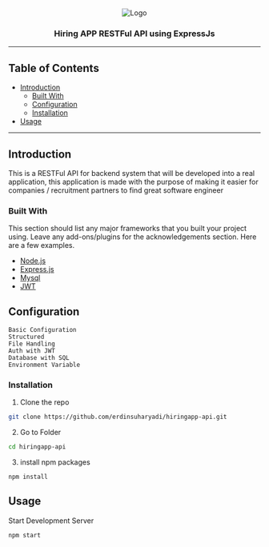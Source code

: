 <br />
<p align="center">
    <img src="https://www.resourcifi.com/wp-content/themes/resourcifi-child/img/express-min.png" alt="Logo">
 

  <h3 align="center">Hiring APP RESTFul API using ExpressJs</h3>

  </p>
</p>

---
## Table of Contents

* [Introduction](#introduction)
  * [Built With](#built-with)
  * [Configuration](#config)
  * [Installation](#installation)
* [Usage](#usage)

---
## Introduction

This is a RESTFul API for backend system that will be developed into a real application, this application is made with the purpose of making it easier for companies / recruitment partners to find great software engineer

### Built With
This section should list any major frameworks that you built your project using. Leave any add-ons/plugins for the acknowledgements section. Here are a few examples.

* [Node.js](https://nodejs.org)
* [Express.js](https://expressjs.com)
* [Mysql](https://mysql.com)
* [JWT](https://jwt.io)


## Configuration

    Basic Configuration
    Structured
    File Handling
    Auth with JWT
    Database with SQL
    Environment Variable



### Installation


1. Clone the repo
```sh
git clone https://github.com/erdinsuharyadi/hiringapp-api.git
```
2. Go to Folder
```sh
cd hiringapp-api
```
3. install npm packages
```JS
npm install
```



<!-- USAGE EXAMPLES -->
## Usage

Start Development Server

```JS
npm start
```

